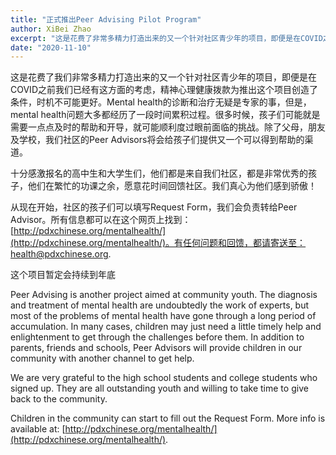 ```yaml
---
title: "正式推出Peer Advising Pilot Program"
author: XiBei Zhao
excerpt: "这是花费了非常多精力打造出来的又一个针对社区青少年的项目，即便是在COVID之前我们已经有这方面的考虑，精神心理健康拨款为推出这个项目创造了条件，时机不可能更好。Mental health的诊断和治疗无疑是专家的事，但是，mental health问题大多都经历了一段时间累积过程。很多时候，孩子们可能就是需要一点点及时的帮助和开导，就可能顺利度过眼前面临的挑战。除了父母，朋友及学校，我们社区的Peer Advisors将会给孩子们提供又一个可以得到帮助的渠道。"
date: "2020-11-10"
---
```


这是花费了我们非常多精力打造出来的又一个针对社区青少年的项目，即便是在COVID之前我们已经有这方面的考虑，精神心理健康拨款为推出这个项目创造了条件，时机不可能更好。Mental health的诊断和治疗无疑是专家的事，但是，mental health问题大多都经历了一段时间累积过程。很多时候，孩子们可能就是需要一点点及时的帮助和开导，就可能顺利度过眼前面临的挑战。除了父母，朋友及学校，我们社区的Peer Advisors将会给孩子们提供又一个可以得到帮助的渠道。

十分感激报名的高中生和大学生们，他们都是来自我们社区，都是非常优秀的孩子，他们在繁忙的功课之余，愿意花时间回馈社区。我们真心为他们感到骄傲！

从现在开始，社区的孩子们可以填写Request Form，我们会负责转给Peer Advisor。所有信息都可以在这个网页上找到： [http://pdxchinese.org/mentalhealth/](http://pdxchinese.org/mentalhealth/)。有任何问题和回馈，都请寄送至： [health@pdxchinese.org](mailto:health@pdxchinese.org).

这个项目暂定会持续到年底


Peer Advising is another project aimed at community youth. The diagnosis and treatment of mental health are undoubtedly the work of experts, but most of the problems of mental health have gone through a long period of accumulation. In many cases, children may just need a little timely help and enlightenment to get through the challenges before them. In addition to parents, friends and schools, Peer Advisors will provide children in our community with another channel to get help.

We are very grateful to the high school students and college students who signed up. They are all outstanding youth and willing to take time to give back to the community.

Children in the community can start to fill out the Request Form. More info is available at: [http://pdxchinese.org/mentalhealth/](http://pdxchinese.org/mentalhealth/). 
